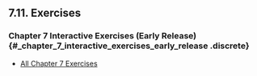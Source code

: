 

 





























## 7.11. Exercises 

### Chapter 7 Interactive Exercises (Early Release) {#_chapter_7_interactive_exercises_early_release .discrete}


-   [All Chapter 7
    Exercises](https://diveintosystems.org/exercises/dive-into-systems-exercises-10.html)





